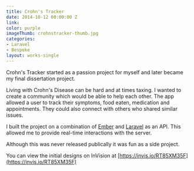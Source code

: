 ```yaml
---
title: Crohn's Tracker
date: 2014-10-12 00:00:00 Z
link: 
color: purple
imageThumb: crohnstracker-thumb.jpg
categories:
- Laravel
- Bespoke
layout: works-single
---
```


Crohn's Tracker started as a passion project for myself and later became my final dissertation project. 

Living with Crohn's Disease can be hard and at times taxing. I wanted to create a community which would be able to help each other. The app allowed a user to track their symptoms, food eaten, medication and appointments. They could also connect with others who shared similar issues.

I built the project on a combination of [Ember](http://emberjs.com/) and [Laravel](https://laravel.com/) as an API. This allowed me to provide real-time interactions with the server.

Although this was never released publically it was fun as a side project. 

You can view the initial designs on InVision at [https://invis.io/RT85XM35F](https://invis.io/RT85XM35F)